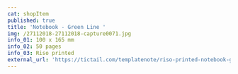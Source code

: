 ```yaml
---
cat: shopItem
published: true
title: 'Notebook - Green Line '
img: /27112018-27112018-capture0071.jpg
info_01: 100 x 165 mm
info_02: 50 pages
info_03: Riso printed
external_url: 'https://tictail.com/templatenote/riso-printed-notebook-green-lines'
---
```


